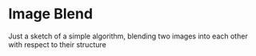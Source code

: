 # Image Blend

Just a sketch of a simple algorithm, blending two images into each other with respect to their structure

